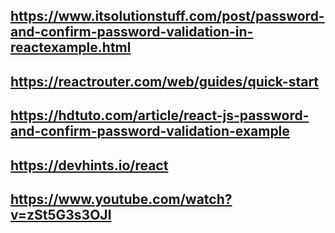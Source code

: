 ## https://www.itsolutionstuff.com/post/password-and-confirm-password-validation-in-reactexample.html
## https://reactrouter.com/web/guides/quick-start
## https://hdtuto.com/article/react-js-password-and-confirm-password-validation-example
## https://devhints.io/react
## https://www.youtube.com/watch?v=zSt5G3s3OJI
